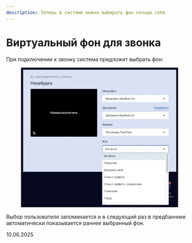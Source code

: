 ```yaml
---
description: Теперь в системе можно выбирать фон позади себя
---
```


# Виртуальный фон для звонка

При подключении к звонку система предложит выбрать фон:

<figure><img src="../../.gitbook/assets/image (144).png" alt=""><figcaption></figcaption></figure>

Выбор пользователя запоминается и в следующий раз в предбаннике автоматически показывается раннее выбранный фон.

10.06.2025
